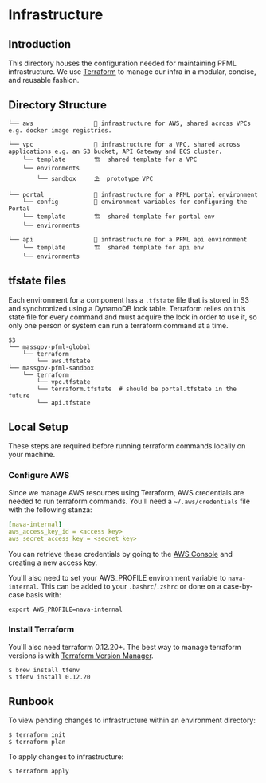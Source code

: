 Infrastructure
==========

## Introduction

This directory houses the configuration needed for maintaining PFML infrastructure. We use [Terraform](https://terraform.io) to manage our infra in a modular, concise, and reusable fashion.

## Directory Structure

```
└── aws                 🏡 infrastructure for AWS, shared across VPCs e.g. docker image registries.

└── vpc                 🏡 infrastructure for a VPC, shared across applications e.g. an S3 bucket, API Gateway and ECS cluster.
    └── template        🏗  shared template for a VPC
    └── environments
        └── sandbox     ⛱  prototype VPC

└── portal              🏡 infrastructure for a PFML portal environment
    └── config          🚪 environment variables for configuring the Portal
    └── template        🏗  shared template for portal env
    └── environments

└── api                 🏡 infrastructure for a PFML api environment
    └── template        🏗  shared template for api env
    └── environments
```

## tfstate files

Each environment for a component has a `.tfstate` file that is stored in S3 and synchronized using a DynamoDB lock table. Terraform relies on this state file for every command and must acquire the lock in order to use it, so only one person or system can run a terraform command at a time.

```
S3
└── massgov-pfml-global
    └── terraform
        └── aws.tfstate
└── massgov-pfml-sandbox
    └── terraform
        └── vpc.tfstate
        └── terraform.tfstate  # should be portal.tfstate in the future
        └── api.tfstate
```

## Local Setup

These steps are required before running terraform commands locally on your machine.

### Configure AWS

Since we manage AWS resources using Terraform, AWS credentials are needed to run terraform commands. You'll need a `~/.aws/credentials` file with the following stanza:

```yml
[nava-internal]
aws_access_key_id = <access key>
aws_secret_access_key = <secret key>
```

You can retrieve these credentials by going to the [AWS Console](https://console.aws.amazon.com/iam/home?#/security_credentials) and creating a new access key.

You'll also need to set your AWS_PROFILE environment variable to `nava-internal`. This can be added to your `.bashrc`/`.zshrc` or done on a case-by-case basis with:

```
export AWS_PROFILE=nava-internal
```

### Install Terraform

You'll also need terraform 0.12.20+. The best way to manage terraform versions is with [Terraform Version Manager](https://github.com/tfutils/tfenv).

```
$ brew install tfenv
$ tfenv install 0.12.20
```

## Runbook

To view pending changes to infrastructure within an environment directory:

```
$ terraform init
$ terraform plan
```

To apply changes to infrastructure:
```
$ terraform apply
```
